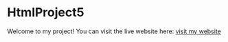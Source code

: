 # HtmlProject5
Welcome to my project! You can visit the live website here:
[visit my website](https://marwakhtanani.github.io/HtmlProject5/)